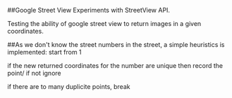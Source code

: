 ##Google Street View
Experiments with StreetView API.

Testing the ability of google street view to return images in a given coordinates.

##As we don't know the street numbers in the street, a simple heuristics is implemented:
start from 1

if the new returned coordinates for the number are unique then record the point/ if not ignore

if there are to many duplicite points, break
